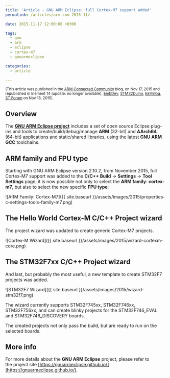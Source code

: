 ```yaml
---
title: 'Article - GNU ARM Eclipse: full Cortex-M7 support added'
permalink: /articles/arm-com-2015-11/

date: 2015-11-17 12:00:00 +0300

tags:
  - gnu
  - arm
  - eclipse
  - cortex-m7
  - gnuarmeclipse

categories:
  - article

---
```


<small>(This article was published in the [ARM Connected Community](https://community.arm.com/groups/tools/blog/2015/11/17/gnu-arm-eclipse-full-cortex-m7-support-added) blog, on Nov 17, 2015
and republished in
Element 14 (update: no longer available),
[EmbDev](https://embdev.net/topic/382190),
[STM32Duino](https://stm32duino.com/),
[EEVBlog](https://www.eevblog.com/forum/microcontrollers/gnu-arm-eclipse-full-cortex-m7-support-added/),
[ST Forum](https://my.st.com/public/STe2ecommunities/mcu/Lists/STM32Java/Flat.aspx?RootFolder=%2fpublic%2fSTe2ecommunities%2fmcu%2fLists%2fSTM32Java%2fGNU%20ARM%20Eclipse%20full%20Cortex%2dM7%20support%20added&FolderCTID=0x01200200770978C69A1141439FE559EB459D758000F9A0E3A95BA69146A17C2E80209ADC21&TopicsView=https%3A%2F%2Fmy%2Est%2Ecom%2Fpublic%2FSTe2ecommunities%2Fmcu%2FLists%2FSTM32Java%2FAllItems%2Easpx&currentviews=1)
on Nov 18, 2015).</small>

## Overview

The **[GNU ARM Eclipse project](https://github.com/gnuarmeclipse)** includes a set of open source Eclipse plug-ins and tools to create/build/debug/manage **ARM** (32-bit) and **AArch64** (64-bit) applications and static/shared libraries, using the latest **GNU ARM GCC** toolchains. 

## ARM family and FPU type

Starting with GNU ARM Eclipse version 2.10.2, from November 2015, full Cortex-M7 support was added to the **C/C++ Build** → **Settings** → **Tool Settings** page; it is now possible not only to select the **ARM family**: **cortex-m7**, but also to select the new specific **FPU type**:

![ARM Family: Cortex-M7]({{ site.baseurl }}/assets/images/2015/properties-c-settings-tools-family-m7.png)

## The Hello World Cortex-M C/C++ Project wizard

The project wizard was updated to create generic Cortex-M7 projects.

![Cortex-M Wizard]({{ site.baseurl }}/assets/images/2015/wizard-cortexm-core.png)

## The STM32F7xx C/C++ Project wizard

And last, but probably the most useful, a new template to create STM32F7 projects was added.

![STM32F7 Wizard]({{ site.baseurl }}/assets/images/2015/wizard-stm32f7.png)

The wizard currently supports STM32F745xx, STM32F746xx, STM32F756xx, and can create blinky projects for the STM32F746_EVAL and STM32F746_DISCOVERY boards.

The created projects not only pass the build, but are ready to run on the selected boards.

## More info

For more details about the **GNU ARM Eclipse** project, please refer to the project site [https://gnuarmeclipse.github.io/](https://gnuarmeclipse.github.io/).
